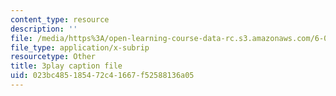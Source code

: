 ```yaml
---
content_type: resource
description: ''
file: /media/https%3A/open-learning-course-data-rc.s3.amazonaws.com/6-004-computation-structures-spring-2017/023bc485185472c41667f52588136a05_uh5zxZCp70c.srt
file_type: application/x-subrip
resourcetype: Other
title: 3play caption file
uid: 023bc485-1854-72c4-1667-f52588136a05
---
```

